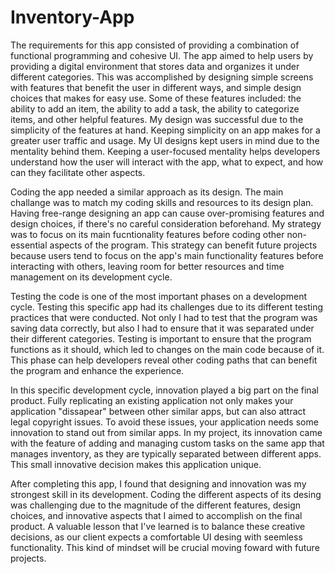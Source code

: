 # Inventory-App

The requirements for this app consisted of providing a combination of functional programming and cohesive UI. The app aimed to help users by providing a digital environment that stores data and organizes it under different categories. This was accomplished by designing simple screens with features that benefit the user 
in different ways, and simple design choices that makes for easy use. Some of these features included: the ability to add an item, the ability to add a task, the ability to categorize items, and other helpful features. My design was successful due to the simplicity of the features at hand. Keeping simplicity on an app
makes for a greater user traffic and usage. My UI designs kept users in mind due to the mentality behind them. Keeping a user-focused mentality helps developers understand how the user will interact with the app, what to expect, and how can they facilitate other aspects. 

Coding the app needed a similar approach as its design. The main challange was to match my coding skills and resources to its design plan. Having free-range designing an app can cause over-promising features and design choices, if there's no careful consideration beforehand. My strategy was to focus on its main fucntionality
features before coding other non-essential aspects of the program. This strategy can benefit future projects because users tend to focus on the app's main functionality features before interacting with others, leaving room for better resources and time management on its development cycle.

Testing the code is one of the most important phases on a development cycle. Testing this specific app had its challenges due to its different testing practices that were conducted. Not only I had to test that the program was saving data correctly, but also I had to ensure that it was separated under their different categories.
Testing is important to ensure that the program functions as it should, which led to changes on the main code because of it. This phase can help developers reveal other coding paths that can benefit the program and enhance the experience. 

In this specific development cycle, innovation played a big part on the final product. Fully replicating an existing application not only makes your application "dissapear" between other similar apps, but can also attract legal copyright issues. To avoid these issues, your application needs some innovation to stand out from 
similar apps. In my project, its innovation came with the feature of adding and managing custom tasks on the same app that manages inventory, as they are typically separated between different apps. This small innovative decision makes this application unique. 

After completing this app, I found that designing and innovation was my strongest skill in its development. Coding the different aspects of its desing was challenging due to the magnitude of the different features, design choices, and innovative aspects that I aimed to accomplish on the final product. A valuable lesson 
that I've learned is to balance these creative decisions, as our client expects a comfortable UI desing with seemless functionality. This kind of mindset will be crucial moving foward with future projects.
